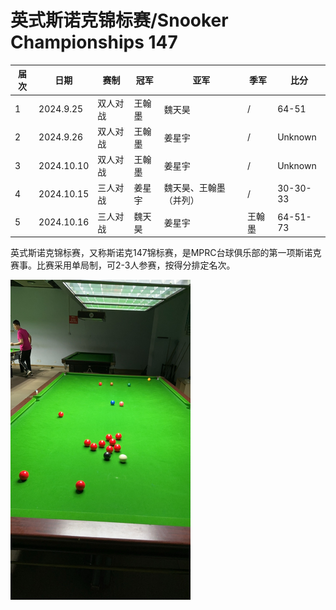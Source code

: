 # 英式斯诺克锦标赛/Snooker Championships 147

| 届次 | 日期       | 赛制     | 冠军   | 亚军                   | 季军   | 比分     |
| ---- | ---------- | -------- | ------ | ---------------------- | ------ | -------- |
| 1    | 2024.9.25  | 双人对战 | 王翰墨 | 魏天昊                 | /      | 64-51    |
| 2    | 2024.9.26  | 双人对战 | 王翰墨 | 姜星宇                 | /      | Unknown  |
| 3    | 2024.10.10 | 双人对战 | 王翰墨 | 姜星宇                 | /      | Unknown  |
| 4    | 2024.10.15 | 三人对战 | 姜星宇 | 魏天昊、王翰墨（并列） | /      | 30-30-33 |
| 5    | 2024.10.16 | 三人对战 | 魏天昊 | 姜星宇                 | 王翰墨 | 64-51-73 |

英式斯诺克锦标赛，又称斯诺克147锦标赛，是MPRC台球俱乐部的第一项斯诺克赛事。比赛采用单局制，可2-3人参赛，按得分排定名次。

<img src="./img/147.jpg" style="zoom:50%;" />